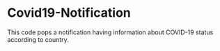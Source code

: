 # Covid19-Notification

This code pops a notification having information about COVID-19 status according to country.
